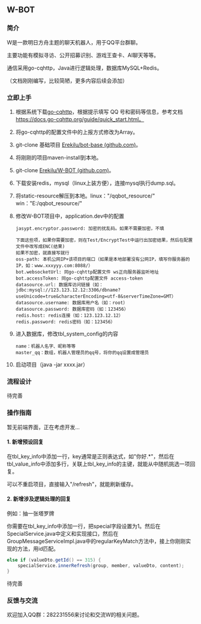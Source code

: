 ## W-BOT

### 简介

W是一款明日方舟主题的聊天机器人，用于QQ平台群聊。

主要功能有模拟寻访、公开招募识别、游戏王查卡、AI聊天等等。

通信采用go-cqhttp，Java进行逻辑处理，数据库MySQL+Redis。

（文档刚刚编写，比较简陋，更多内容后续会添加）

### 立即上手

1. 根据系统下载[go-cqhttp](https://github.com/Mrs4s/go-cqhttp)，根据提示填写 QQ 号和密码等信息，参考文档 https://docs.go-cqhttp.org/guide/quick_start.html。

2. 将go-cqhttp的配置文件中的上报方式修改为Array。

3. git-clone 基础项目 [Erekilu/bot-base (github.com)](https://github.com/Erekilu/bot-base)。

4. 将刚刚的项目maven-install到本地。

5. git-clone [Erekilu/W-BOT (github.com)](https://github.com/Erekilu/W-BOT)。

6. 下载安装redis，mysql（linux上装方便），连接mysql执行dump.sql。

7. 将static-resource解压到本地。linux："/qqbot_resource/" win："E:/qqbot_resource/"

8. 修改W-BOT项目中，application.dev中的配置

   ```
   jasypt.encryptor.password: 加密的扰乱码。如果不需要加密，不填
   
   下面这些项，如果你需要加密，则在Test/EncryptTest中运行出加密结果，然后在配置文件中改写成ENC(结果)
   如果不加密，就直接写就行
   oss-path: 本机公网IP+该项目的端口（如果是本地部署没有公网IP，填写你服务器的IP，如：www.xxxyyy.com:8088/）
   bot.websocketUrl: 同go-cqhttp配置文件 ws正向服务器监听地址
   bot.accessToken: 同go-cqhttp配置文件 access-token
   datasource.url: 数据库访问链接（如：jdbc:mysql://123.123.12.12:3306/dbname?useUnicode=true&characterEncoding=utf-8&serverTimeZone=GMT）
   datasource.username: 数据库用户名（如：root）
   datasource.password: 数据库密码（如：123456）
   redis.host: redis连接（如：123.123.12.12）
   redis.password: redis密码（如：123456）
   ```

9. 进入数据库，修改tbl_system_config的内容

   ```
   name：机器人名字、昵称等等
   master_qq：数组，机器人管理员的qq号，将你的qq设置成管理员
   ```

10. 启动项目（java -jar xxxx.jar）

### 流程设计

待完善

### 操作指南

暂无前端界面，正在考虑开发...

#### 1. 新增预设回复

在tbl_key_info中添加一行，key通常是正则表达式，如"你好.*"，然后在tbl_value_info中添加多行，关联上tbl_key_info的主键，就能从中随机挑选一项回复。

可以不重启项目，直接输入"/refresh"，就能刷新缓存。

#### 2. 新增涉及逻辑处理的回复

例如：抽一张塔罗牌

你需要在tbl_key_info中添加一行，把special字段设置为1。然后在SpecialService.java中定义和实现接口，然后在GroupMessageServiceImpl.java中的regularKeyMatch方法中，接上你刚刚实现的方法，用id匹配。

```java
else if (valueDto.getId() == 315) {
	specialService.innerRefresh(group, member, valueDto, content);
}
```

待完善

### 反馈与交流

欢迎加入QQ群：282231556来讨论和交流W的相关问题。